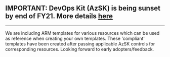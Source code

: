 ## IMPORTANT: DevOps Kit (AzSK) is being sunset by end of FY21. More details [here](/ReleaseNotes/AzSKSunsetNotice.md)
----------------------------------------------

We are including ARM templates for various resources which can be used as reference when creating your own templates. These 'compliant' templates have been created after passing applicable AzSK controls for corresponding resources. Looking forward to early adopters/feedback.
